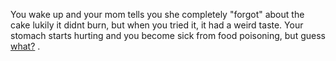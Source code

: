 You wake up and your mom tells you she completely "forgot" about the cake 
lukily it didnt burn, but when you tried it, it had a weird taste. Your stomach 
starts hurting and you become sick from food poisoning, but guess [what?](death.md) .   